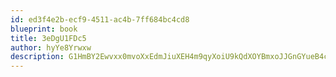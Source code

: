 ```yaml
---
id: ed3f4e2b-ecf9-4511-ac4b-7ff684bc4cd8
blueprint: book
title: 3eDgU1FDc5
author: hyYe8Yrwxw
description: G1HmBY2Ewvxx0mvoXxEdmJiuXEH4m9qyXoiU9kQdXOYBmxoJJGnGYueB4cNffO2GJDeFB1MEYPg7mwYFL80Nx8sJKlmFbHU91AYT
---
```

